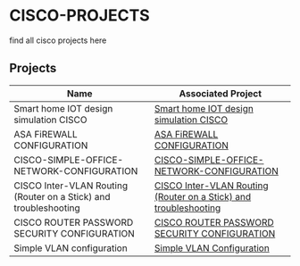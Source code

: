 # CISCO-PROJECTS
find all cisco projects here
## Projects

| Name                                         | Associated Project         |
|-----------------------------------------------|----------------------------|
|Smart home IOT design simulation CISCO|  <a href="https://github.com/kelubia/ASA-Firewall-Basic-configuration"> Smart home IOT design simulation CISCO</a>|
|ASA FiREWALL CONFIGURATION|  <a href="https://github.com/kelubia/ASA-Firewall-Basic-configuration"> ASA FiREWALL CONFIGURATION</a>|
|CISCO-SIMPLE-OFFICE-NETWORK-CONFIGURATION|  <a href="https://github.com/kelubia/CISCO-SIMPLE-OFFICE-NETWORK-CONFIGURATION?tab=readme-ov-file#cisco-simple-office-network-configuration)"> CISCO-SIMPLE-OFFICE-NETWORK-CONFIGURATION</a>|
|CISCO Inter-VLAN Routing (Router on a Stick) and troubleshooting |  <a href="https://github.com/kelubia/CISCO-Inter-VLAN-Routing-Router-on-a-Stick-and-troubleshooting/tree/main"> CISCO Inter-VLAN Routing (Router on a Stick) and troubleshooting</a>|
| CISCO ROUTER PASSWORD SECURITY CONFIGURATION     |  <a href="https://github.com/kelubia/CISCO-ROUTER-PASSWORD-SECURITY-CONFIGURATION"> CISCO ROUTER PASSWORD SECURITY CONFIGURATION </a>|
| Simple VLAN configuration      |  <a href="https://github.com/kelubia/Simple-VLAN-Configuration"> Simple VLAN Configuration </a>|
